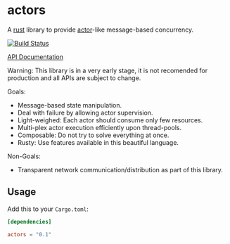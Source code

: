actors
======

A [rust](http://www.rust-lang.org/) library to provide 
[actor](http://en.wikipedia.org/wiki/Actor_model)-like message-based concurrency.

[![Build Status](https://travis-ci.org/kolloch/actors.svg?branch=master)](https://travis-ci.org/kolloch/actors)

[API Documentation](https://kolloch.github.io/actors/doc/actors/index.html)

Warning: This library is in a very early stage, it is not recomended for production 
and all APIs are subject to change.

Goals:

* Message-based state manipulation.
* Deal with failure by allowing actor supervision.
* Light-weighed: Each actor should consume only few resources.
* Multi-plex actor execution efficiently upon thread-pools.
* Composable: Do not try to solve everything at once.
* Rusty: Use features available in this beautiful language.

Non-Goals:

* Transparent network communication/distribution as part of this
  library.

## Usage

Add this to your `Cargo.toml`:

```toml
[dependencies]

actors = "0.1"
```